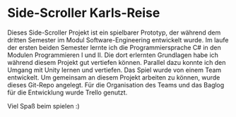 # Side-Scroller Karls-Reise
Dieses Side-Scroller Projekt ist ein spielbarer Prototyp, der während dem dritten Semester im Modul Software-Engineering entwickelt wurde. Im laufe der ersten beiden Semester lernte ich die Programmiersprache C# in den Modulen Programmieren I und II. Die dort erlernten Grundlagen habe ich während diesem Projekt gut vertiefen können. Parallel dazu konnte ich den Umgang mit Unity lernen und vertiefen. 
Das Spiel wurde von einem Team entwickelt. Um gemeinsam an diesem Projekt arbeiten zu können, wurde dieses Git-Repo angelegt. Für die Organisation des Teams und das Baglog für die Entwicklung wurde Trello genutzt.

Viel Spaß beim spielen :)
